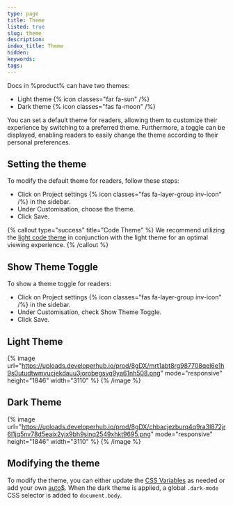 ```yaml
---
type: page
title: Theme
listed: true
slug: theme
description: 
index_title: Theme
hidden: 
keywords: 
tags: 
---
```


Docs in %product% can have two themes:

- Light theme {% icon classes="far fa-sun" /%}
- Dark theme {% icon classes="fas fa-moon" /%}

You can set a default theme for readers, allowing them to customize their experience by switching to a preferred theme. Furthermore, a toggle can be displayed, enabling readers to easily change the theme according to their personal preferences.

## Setting the theme

To modify the default theme for readers, follow these steps:

- Click on Project settings {% icon classes="fas fa-layer-group inv-icon" /%} in the sidebar.
- Under Customisation, choose the theme.
- Click Save.

{% callout type="success" title="Code Theme" %}
We recommend utilizing the [light code theme](/support-center/code-theme) in conjunction with the light theme for an optimal viewing experience.
{% /callout %}

## Show Theme Toggle

To show a theme toggle for readers:

- Click on Project settings {% icon classes="fas fa-layer-group inv-icon" /%} in the sidebar.
- Under Customisation, check Show Theme Toggle.
- Click Save.

## Light Theme

{% image url="https://uploads.developerhub.io/prod/8gDX/mrt1abt8rg987708qel6e1h9s0utudtwmvucjekdauu3jorobegsyq9ya61nh508.png" mode="responsive" height="1846" width="3110" %}
{% /image %}

## Dark Theme

{% image url="https://uploads.developerhub.io/prod/8gDX/chbacjezburq4q9ra3l872jr6l1jq5nv78d5eaix2yjx9bh9sinq2549xhkt9695.png" mode="responsive" height="1846" width="3110" %}
{% /image %}

## Modifying the theme

To modify the theme, you can either update the [CSS Variables](/support-center/custom-css#css-variables) as needed or add your own [auto$](/support-center/custom-css). When the dark theme is applied, a global `.dark-mode` CSS selector is added to `document.body`.